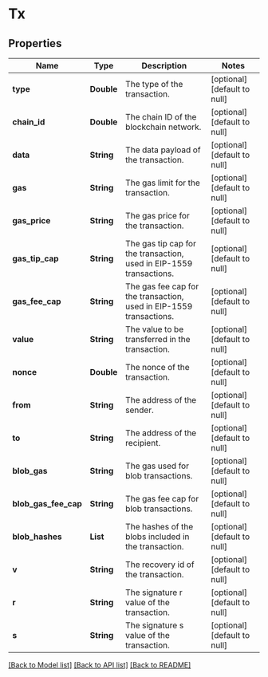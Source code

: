 # Tx
## Properties

| Name | Type | Description | Notes |
|------------ | ------------- | ------------- | -------------|
| **type** | **Double** | The type of the transaction. | [optional] [default to null] |
| **chain\_id** | **Double** | The chain ID of the blockchain network. | [optional] [default to null] |
| **data** | **String** | The data payload of the transaction. | [optional] [default to null] |
| **gas** | **String** | The gas limit for the transaction. | [optional] [default to null] |
| **gas\_price** | **String** | The gas price for the transaction. | [optional] [default to null] |
| **gas\_tip\_cap** | **String** | The gas tip cap for the transaction, used in EIP-1559 transactions. | [optional] [default to null] |
| **gas\_fee\_cap** | **String** | The gas fee cap for the transaction, used in EIP-1559 transactions. | [optional] [default to null] |
| **value** | **String** | The value to be transferred in the transaction. | [optional] [default to null] |
| **nonce** | **Double** | The nonce of the transaction. | [optional] [default to null] |
| **from** | **String** | The address of the sender. | [optional] [default to null] |
| **to** | **String** | The address of the recipient. | [optional] [default to null] |
| **blob\_gas** | **String** | The gas used for blob transactions. | [optional] [default to null] |
| **blob\_gas\_fee\_cap** | **String** | The gas fee cap for blob transactions. | [optional] [default to null] |
| **blob\_hashes** | **List** | The hashes of the blobs included in the transaction. | [optional] [default to null] |
| **v** | **String** | The recovery id of the transaction. | [optional] [default to null] |
| **r** | **String** | The signature r value of the transaction. | [optional] [default to null] |
| **s** | **String** | The signature s value of the transaction. | [optional] [default to null] |

[[Back to Model list]](../README.md#documentation-for-models) [[Back to API list]](../README.md#documentation-for-api-endpoints) [[Back to README]](../README.md)

